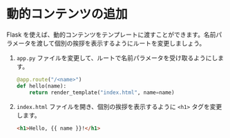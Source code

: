# 動的コンテンツの追加

Flask を使えば、動的コンテンツをテンプレートに渡すことができます。名前パラメータを渡して個別の挨拶を表示するようにルートを変更しましょう。

1. `app.py` ファイルを変更して、ルートで名前パラメータを受け取るようにします。

   ```python
   @app.route("/<name>")
   def hello(name):
       return render_template("index.html", name=name)
   ```

2. `index.html` ファイルを開き、個別の挨拶を表示するように `<h1>` タグを変更します。

   ```html
   <h1>Hello, {{ name }}!</h1>
   ```

